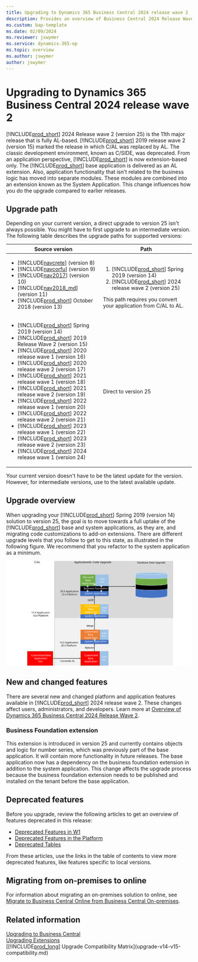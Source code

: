 ```yaml
---
title: Upgrading to Dynamics 365 Business Central 2024 release wave 2
description: Provides an overview of Business Central 2024 Release Wave 2 upgrade process.
ms.custom: bap-template
ms.date: 02/09/2024
ms.reviewer: jswymer
ms.service: dynamics-365-op
ms.topic: overview
ms.author: jswymer
author: jswymer
---
```

# Upgrading to Dynamics 365 Business Central 2024 release wave 2

[!INCLUDE[prod_short](../developer/includes/prod_short.md)] 2024 Release wave 2 (version 25) is the 11th major release that is fully AL-based. [!INCLUDE[prod_short](../developer/includes/prod_short.md)] 2019 release wave 2 (version 15) marked the release in which C/AL was replaced by AL. The classic development environment, known as C/SIDE, was deprecated. From an application perspective, [!INCLUDE[prod_short](../developer/includes/prod_short.md)] is now extension-based only. The [!INCLUDE[prod_short](../developer/includes/prod_short.md)] base application is delivered as an AL extension. Also, application functionality that isn't related to the business logic has moved into separate modules. These modules are combined into an extension known as the System Application. This change influences how you do the upgrade compared to earlier releases.

## Upgrade path

Depending on your current version, a direct upgrade to version 25 isn't always possible. You might have to first upgrade to an intermediate version. The following table describes the upgrade paths for supported versions:

|  Source version  |  Path  |
|------------|--------------|
|<ul><li> [!INCLUDE[navcrete](../developer/includes/navcrete_md.md)] (version 8)</li><li>[!INCLUDE[navcorfu](../developer/includes/navcorfu_md.md)] (version 9)</li><li>[!INCLUDE[nav2017](../developer/includes/nav2017.md)] (version 10)</li><li>[!INCLUDE[nav2018_md](../developer/includes/nav2018_md.md)] (version 11)</li><li>[!INCLUDE[prod_short](../developer/includes/prod_short.md)] October 2018 (version 13)</li></ul>|<ol><li>[!INCLUDE[prod_short](../developer/includes/prod_short.md)] Spring 2019 (version 14)</li><li>[!INCLUDE[prod_short](../developer/includes/prod_short.md)] 2024 release wave 2 (version 25)</li></ol>This path requires you convert your application from C/AL to AL.|
|<ul><li> [!INCLUDE[prod_short](../developer/includes/prod_short.md)] Spring 2019 (version 14)</li><li> [!INCLUDE[prod_short](../developer/includes/prod_short.md)] 2019 Release Wave 2 (version 15)</li><li> [!INCLUDE[prod_short](../developer/includes/prod_short.md)] 2020 release wave 1 (version 16)</li><li> [!INCLUDE[prod_short](../developer/includes/prod_short.md)] 2020 release wave 2 (version 17)</li><li> [!INCLUDE[prod_short](../developer/includes/prod_short.md)] 2021 release wave 1 (version 18)</li><li> [!INCLUDE[prod_short](../developer/includes/prod_short.md)] 2021 release wave 2 (version 19)</li><li> [!INCLUDE[prod_short](../developer/includes/prod_short.md)] 2022 release wave 1 (version 20)</li><li>[!INCLUDE[prod_short](../developer/includes/prod_short.md)] 2022 release wave 2 (version 21)</li><li>[!INCLUDE[prod_short](../developer/includes/prod_short.md)] 2023 release wave 1 (version 22)</li><li>[!INCLUDE[prod_short](../developer/includes/prod_short.md)] 2023 release wave 2 (version 23)</li><li>[!INCLUDE[prod_short](../developer/includes/prod_short.md)] 2024 release wave 1 (version 24)</li></ul>|Direct to version 25|

Your current version doesn't have to be the latest update for the version. However, for intermediate versions, use to the latest available update.

## <a name="upgradepath"></a>Upgrade overview

When upgrading your [!INCLUDE[prod_short](../developer/includes/prod_short.md)] Spring 2019 (version 14) solution to version 25, the goal is to move towards a full uptake of the [!INCLUDE[prod_short](../developer/includes/prod_short.md)] base and system applications, as they are, and migrating code customizations to add-on extensions. There are different upgrade levels that you follow to get to this state, as illustrated in the following figure. We recommend that you refactor to the system application as a minimum.

[![Upgrade path on Business Central application.](../developer/media/bc25-upgrade-paths-v1.svg)](../developer/media/bc25-upgrade-paths-v1.svg#lightbox)

## New and changed features

There are several new and changed platform and application features available in [!INCLUDE[prod_short](../developer/includes/prod_short.md)] 2024 release wave 2. These changes affect users, administrators, and developers. Learn more at [Overview of Dynamics 365 Business Central 2024 Release Wave 2](/dynamics365/release-plan/2024wave2/smb/dynamics365-business-central/planned-features).

### Business Foundation extension

This extension is introduced in version 25 and currently contains objects and logic for number series, which was previously part of the base application. It will contain more functionality in future releases. The base application now has a dependency on the business foundation extension in addition to the system application. This change affects the upgrade process because the business foundation extension needs to be published and installed on the tenant before the base application.

## Deprecated features

Before you upgrade, review the following articles to get an overview of features deprecated in this release:

- [Deprecated Features in W1](deprecated-features-w1.md)
- [Deprecated Features in the Platform](deprecated-features-platform.md)
- [Deprecated Tables](deprecated-tables.md)

From these articles, use the links in the table of contents to view more deprecated features, like features specific to local versions.

## Migrating from on-premises to online

For information about migrating an on-premises solution to online, see [Migrate to Business Central Online from Business Central On-premises](/dynamics365/business-central/dev-itpro/administration/migrate-business-central-on-premises).

## Related information  

[Upgrading to Business Central](upgrading-to-business-central.md)  
[Upgrading Extensions](../developer/devenv-upgrading-extensions.md)  
[[!INCLUDE[prod_long](../developer/includes/prod_long.md)] Upgrade Compatibility Matrix](upgrade-v14-v15-compatibility.md)  
